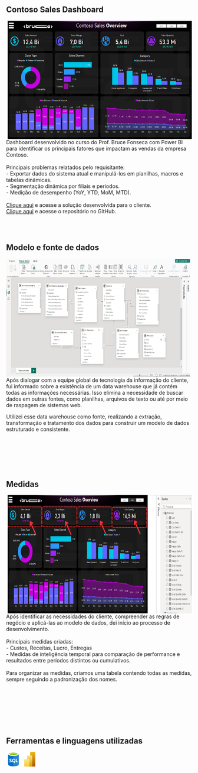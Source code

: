 ## Contoso Sales Dashboard
<img align="right" width="500" height="320" src="https://github.com/LucianoSantanna/ContosoPortfolio/blob/main/IMAGENS/Dashboard.png?raw=true">
Dashboard desenvolvido no curso do Prof. Bruce Fonseca com Power BI para identificar os principais fatores que impactam as vendas da empresa Contoso.<br><br>
Principais problemas relatados pelo requisitante:<br>
- Exportar dados do sistema atual e manipulá-los em planilhas, macros e tabelas dinâmicas.<br>
- Segmentação dinâmica por filiais e períodos.<br>
- Medição de desempenho (YoY, YTD, MoM, MTD).
<br><br>
<a href="https://app.powerbi.com/view?r=eyJrIjoiOGExODk4ZjktODYwNC00MzdhLWExMzAtYTA5MTA4MmEzOGZmIiwidCI6ImUyNDJkYTI1LTQ2YWQtNGFkOC1iYTM4LTFkZDAzZDgwNzdjMCJ9" target="_blank">Clique aqui</a> e acesse a solução desenvolvida para o cliente.
<br>
<a href="https://github.com/LucianoSantanna/ContosoPortfolio" target="_blank">Clique aqui</a> e acesse o repositório no GitHub.

<br><br>

## Modelo e fonte de dados
<img align="left" width="500" height="320" src="https://github.com/LucianoSantanna/ContosoPortfolio/blob/main/IMAGENS/Modelo%20de%20dados.png?raw=true">
Após dialogar com a equipe global de tecnologia da informação do cliente, fui informado sobre a existência de um data warehouse que já contém todas as informações necessárias. Isso elimina a necessidade de buscar dados em outras fontes, como planilhas, arquivos de texto ou até por meio de raspagem de sistemas web.

Utilizei esse data warehouse como fonte, realizando a extração, transformação e tratamento dos dados para construir um modelo de dados estruturado e consistente.

<br><br><br><br><br>

## Medidas
<img align="right" width="500" height="320" src="https://github.com/LucianoSantanna/ContosoPortfolio/blob/main/IMAGENS/Medidas.png?raw=true">
Após identificar as necessidades do cliente, compreender as regras de negócio e aplicá-las ao modelo de dados, dei início ao processo de desenvolvimento.
<br><br>
Principais medidas criadas:<br>
 - Custos, Receitas, Lucro, Entregas<br>
 - Medidas de inteligência temporal para comparação de performance e resultados entre períodos distintos ou cumulativos.
<br><br>
Para organizar as medidas, criamos uma tabela contendo todas as medidas, sempre seguindo a padronização dos nomes.


<br><br><br><br><br><br>

## Ferramentas e linguagens utilizadas
<div style="display: inline_block">
    <img align="center" alt="SQL" height="40" width="40" src="https://github.com/BruceFonseca/ferramentas/blob/main/logo.png?raw=true">
    <img align="center" alt="Power BI" height="40" width="40" src="https://github.com/BruceFonseca/ferramentas/blob/main/1200px-New_Power_BI_Logo.svg.png?raw=true">
</div>
